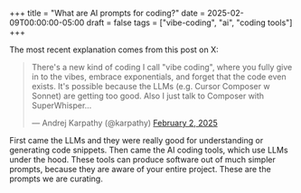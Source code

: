 +++
title = "What are AI prompts for coding?"
date = 2025-02-09T00:00:00-05:00
draft = false
tags = ["vibe-coding", "ai", "coding tools"]
+++

The most recent explanation comes from this post on X:

<blockquote class="twitter-tweet"><p lang="en" dir="ltr">There&#39;s a new kind of coding I call &quot;vibe coding&quot;, where you fully give in to the vibes, embrace exponentials, and forget that the code even exists. It&#39;s possible because the LLMs (e.g. Cursor Composer w Sonnet) are getting too good. Also I just talk to Composer with SuperWhisper…</p>&mdash; Andrej Karpathy (@karpathy) <a href="https://twitter.com/karpathy/status/1886192184808149383?ref_src=twsrc%5Etfw">February 2, 2025</a></blockquote> <script async src="https://platform.twitter.com/widgets.js" charset="utf-8"></script>

First came the LLMs and they were really good for understanding or generating code snippets. Then came the AI coding tools, which use LLMs under the hood. These tools can produce software out of much simpler prompts, because they are aware of your entire project. These are the prompts we are curating.
